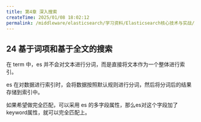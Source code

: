 ```yaml
---
title: 第4章 深入搜索
createTime: 2025/01/08 18:02:12
permalink: /middleware/elasticsearch/学习资料/Elasticsearch核心技术与实战/第4章 深入搜索/
---
```


## 24 基于词项和基于全文的搜索

在 term 中，es 并不会对文本进行分词，而是直接将文本作为一个整体进行索引。

es 在对数据进行索引时，会将数据按照默认规则进行分词，然后将分词后的结果存储到索引中。

如果希望做完全匹配，可以采用 es 的多字段属性，那么es对这个字段加了keyword属性，就可以完全匹配上。

